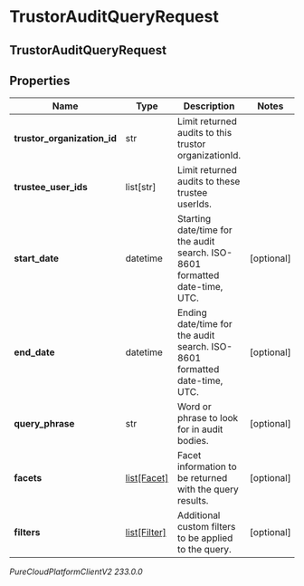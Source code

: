 # TrustorAuditQueryRequest

## TrustorAuditQueryRequest

## Properties

|Name | Type | Description | Notes|
|------------ | ------------- | ------------- | -------------|
| **trustor_organization_id** | str | Limit returned audits to this trustor organizationId. | |
| **trustee_user_ids** | list[str] | Limit returned audits to these trustee userIds. | |
| **start_date** | datetime | Starting date/time for the audit search. ISO-8601 formatted date-time, UTC. | [optional] |
| **end_date** | datetime | Ending date/time for the audit search. ISO-8601 formatted date-time, UTC. | [optional] |
| **query_phrase** | str | Word or phrase to look for in audit bodies. | [optional] |
| **facets** | [list[Facet]](Facet) | Facet information to be returned with the query results. | [optional] |
| **filters** | [list[Filter]](Filter) | Additional custom filters to be applied to the query. | [optional] |



_PureCloudPlatformClientV2 233.0.0_
